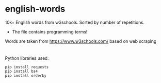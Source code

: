 # english-words
10k+ English words from w3schools. Sorted by number of repetitions.
* The file contains programming terms!

Words are taken from https://www.w3schools.com/ based on web scraping
#
Python libraries used:
``` 
pip install requests
pip install bs4
pip install orderby
```
